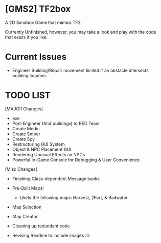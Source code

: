 # [GMS2] TF2box
 A 2D Sandbox Game that mimics TF2.

 Currently Unfinished, however, you may take a look and play with the code that exists if you like.

# Current Issues
- Engineer Building/Repair movement limited if an obstacle intersects building location.

# TODO LIST
[MAJOR Changes]
- exe
- Port-Engineer (And buildings) to RED Team
- Create Medic
- Create Sniper
- Create Spy
- Restructuring GUI System
- Object & NPC Placement GUI
- Rendering Unusual Effects on NPCs
- Powerful In-Game Console for Debugging & User Convenience.

[Misc Changes]
- Finishing Class-dependent Message banks
- Pre-Built Maps!
  - Likely the following maps: Harvest, 2Fort, & Badwater.
- Map Selection
- Map Creator
- Cleaning up redundant code

- Revising Readme to include images :D

